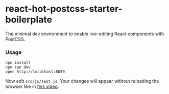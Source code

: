 react-hot-postcss-starter-boilerplate
=====================

The minimal dev environment to enable live-editing React components with PostCSS.

### Usage

```
npm install
npm run dev
open http://localhost:8080
```

Now edit `src/js/Test.js`.
Your changes will appear without reloading the browser like in [this video](http://vimeo.com/100010922).
